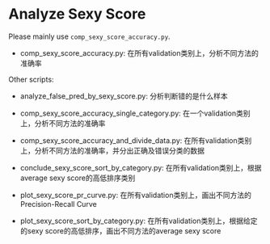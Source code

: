 # Analyze Sexy Score

Please mainly use `comp_sexy_score_accuracy.py`.

- comp_sexy_score_accuracy.py: 在所有validation类别上，分析不同方法的准确率

Other scripts:

- analyze_false_pred_by_sexy_score.py: 分析判断错的是什么样本

- comp_sexy_score_accuracy_single_category.py: 在一个validation类别上，分析不同方法的准确率

- comp_sexy_score_accuracy_and_divide_data.py: 在所有validation类别上，分析不同方法的准确率，并分出正确及错误分类的数据

- conclude_sexy_score_sort_by_category.py: 在所有validation类别上，根据average sexy score的高低排序类别

- plot_sexy_score_pr_curve.py: 在所有validation类别上，画出不同方法的Precision-Recall Curve

- plot_sexy_score_sort_by_category.py: 在所有validation类别上，根据给定的sexy score的高低排序，画出不同方法的average sexy score
